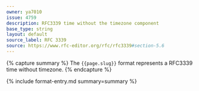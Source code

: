 ```yaml
---
owner: ya7010
issue: 4759
description: RFC3339 time without the timezone component
base_type: string
layout: default
source_label: RFC 3339
source: https://www.rfc-editor.org/rfc/rfc3339#section-5.6
---
```


{% capture summary %}
The `{{page.slug}}` format represents a RFC3339 time without timezone.
{% endcapture %}

{% include format-entry.md summary=summary %}
